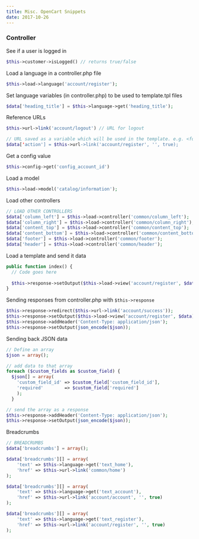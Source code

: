 ```yaml
---
title: Misc. OpenCart Snippets
date: 2017-10-26
---
```



### Controller
See if a user is logged in

```php
$this->customer->isLogged() // returns true/false
```

Load a language in a controller.php file

```php
$this->load->language('account/register');
```

Set language variables (in controller.php) to be used to template.tpl files

```php
$data['heading_title'] = $this->language->get('heading_title');
```

Reference URLs

```php
$this->url->link('account/logout') // URL for logout

// URL saved as a variable which will be used in the template. e.g. <form action="<?php $action; ?>">
$data['action'] = $this->url->link('account/register', '', true); 
```

Get a config value

```php
$this->config->get('config_account_id')
```

Load a model

```php
$this->load->model('catalog/information');
``` 

Load other controllers

```php
// LOAD OTHER CONTROLLERS
$data['column_left'] = $this->load->controller('common/column_left');
$data['column_right'] = $this->load->controller('common/column_right');
$data['content_top'] = $this->load->controller('common/content_top');
$data['content_bottom'] = $this->load->controller('common/content_bottom');
$data['footer'] = $this->load->controller('common/footer');
$data['header'] = $this->load->controller('common/header');
```

Load a template and send it data

```php
public function index() {
  // Code goes here
   
  $this->response->setOutput($this->load->view('account/register', $data));
}
```

Sending responses from controller.php with `$this->response`

```php
$this->response->redirect($this->url->link('account/success'));
$this->response->setOutput($this->load->view('account/register', $data));
$this->response->addHeader('Content-Type: application/json');
$this->response->setOutput(json_encode($json));
```

Sending back JSON data

```php
// Define an array
$json = array();

// add data to that array
foreach ($custom_fields as $custom_field) {
  $json[] = array( 
    'custom_field_id' => $custom_field['custom_field_id'],
    'required'        => $custom_field['required']
    );
  }

// send the array as a response
$this->response->addHeader('Content-Type: application/json');
$this->response->setOutput(json_encode($json)); 
```

Breadcrumbs 

```php
// BREADCRUMBS
$data['breadcrumbs'] = array();

$data['breadcrumbs'][] = array(
	'text' => $this->language->get('text_home'),
	'href' => $this->url->link('common/home')
);

$data['breadcrumbs'][] = array(
	'text' => $this->language->get('text_account'),
	'href' => $this->url->link('account/account', '', true)
);

$data['breadcrumbs'][] = array(
	'text' => $this->language->get('text_register'),
	'href' => $this->url->link('account/register', '', true)
);
```